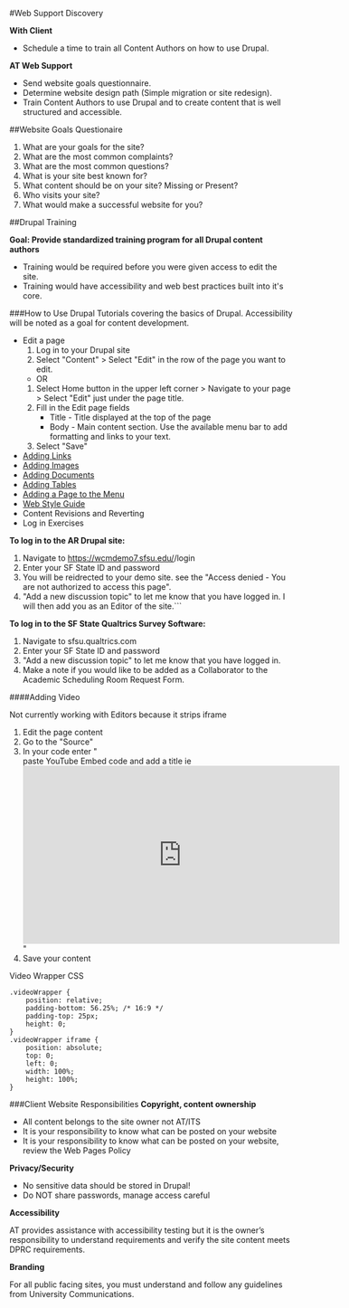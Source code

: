 #Web Support Discovery

**With Client**
* Schedule a time to train all Content Authors on how to use Drupal.

**AT Web Support**
* Send website goals questionnaire.
* Determine website design path (Simple migration or site redesign).
* Train Content Authors to use Drupal and to create content that is well structured and accessible.

##Website Goals Questionaire
1. What are your goals for the site?
2. What are the most common complaints?
3. What are the most common questions?
4. What is your site best known for?
5. What content should be on your site?  Missing or Present?
6. Who visits your site?
7. What would make a successful website for you?
    
##Drupal Training

**Goal: Provide standardized training program for all Drupal content authors**

* Training would be required before you were given access to edit the site.
* Training would have accessibility and web best practices built into it's core.

###How to Use Drupal
Tutorials covering the basics of Drupal.  Accessibility will be noted as a goal for content development.

* Edit a page
    1. Log in to your Drupal site
    2. Select "Content" > Select "Edit" in the row of the page you want to edit.
    * OR 
    1. Select Home button in the upper left corner > Navigate to your page > Select "Edit" just under the page title.
    2. Fill in the Edit page fields
        * Title - Title displayed at the top of the page
        * Body - Main content section.  Use the available menu bar to add formatting and links to your text.
    3. Select "Save"
* [Adding Links](http://drupal.sfsu.edu/links-and-anchors)
* [Adding Images](http://drupal.sfsu.edu/images-instructions)
* [Adding Documents](http://drupal.sfsu.edu/attach-document)
* [Adding Tables](http://drupal.sfsu.edu/tables)
* [Adding a Page to the Menu](http://drupal.sfsu.edu/menus)
* [Web Style Guide](https://wcmdemo7.sfsu.edu/academic/web)
* Content Revisions and Reverting
* Log in Exercises

**To log in to the AR Drupal site:**

1. Navigate to https://wcmdemo7.sfsu.edu/<sitename>/login
2. Enter your SF State ID and password
3. You will be reidrected to your demo site. see the "Access denied - You are not authorized to access this page".
4. "Add a new discussion topic" to let me know that you have logged in. I will then add you as an Editor of     the site.```

**To log in to the SF State Qualtrics Survey Software:**

1. Navigate to sfsu.qualtrics.com
2. Enter your SF State ID and password
3. "Add a new discussion topic" to let me know that you have logged in.
4. Make a note if you would like to be added as a Collaborator to the Academic Scheduling Room Request Form.

####Adding Video

Not currently working with Editors because it strips iframe

1. Edit the page content
2. Go to the "Source"
3. In your code enter "<div class="videoWrapper">paste YouTube Embed code and add a title ie <iframe width="560" height="315" src="https://www.youtube.com/embed/7IpNWHaubnE" frameborder="0" allowfullscreen title="WAC Overview"></iframe></div>"
4. Save your content

Video Wrapper CSS
```
.videoWrapper {
	position: relative;
	padding-bottom: 56.25%; /* 16:9 */
	padding-top: 25px;
	height: 0;
}
.videoWrapper iframe {
	position: absolute;
	top: 0;
	left: 0;
	width: 100%;
	height: 100%;
}
```

###Client Website Responsibilities
**Copyright, content ownership**
* All content belongs to the site owner not AT/ITS
* It is your responsibility to know what can be posted on your website
* It is your responsibility to know what can be posted on your website, review the Web Pages Policy

**Privacy/Security**
* No sensitive data should be stored in Drupal!
* Do NOT share passwords, manage access careful

**Accessibility**

AT provides assistance with accessibility testing but it is the owner’s responsibility to understand requirements and verify the site content meets DPRC requirements.

**Branding**

For all public facing sites, you must understand and follow any guidelines from University Communications.
